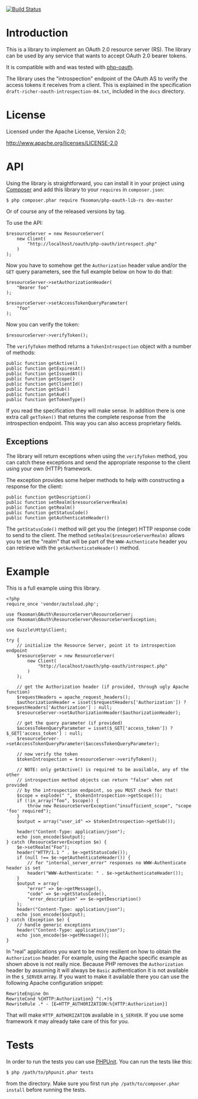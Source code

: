 [![Build Status](https://www.travis-ci.org/fkooman/php-oauth-lib-rs.png?branch=master)](https://www.travis-ci.org/fkooman/php-oauth-lib-rs)

# Introduction
This is a library to implement an OAuth 2.0 resource server (RS). The library
can be used by any service that wants to accept OAuth 2.0 bearer tokens.

It is compatible with and was tested with 
[php-oauth](https://github.com/fkooman/php-oauth).

The library uses the "introspection" endpoint of the OAuth AS to verify the 
access tokens it receives from a client. This is explained in the specification
`draft-richer-oauth-introspection-04.txt`, included in the `docs` directory.

# License
Licensed under the Apache License, Version 2.0;

   http://www.apache.org/licenses/LICENSE-2.0

# API
Using the library is straightforward, you can install it in your project using
[Composer](http://www.getcomposer.org) and add this library to your `requires`
in `composer.json`:

    $ php composer.phar require fkooman/php-oauth-lib-rs dev-master

Or of course any of the released versions by tag.

To use the API:

    $resourceServer = new ResourceServer(
        new Client(
            "http://localhost/oauth/php-oauth/introspect.php"
        )
    );

Now you have to somehow get the `Authorization` header value and/or the `GET` 
query parameters, see the full example below on how to do that:

    $resourceServer->setAuthorizationHeader(
        "Bearer foo"
    );

    $resourceServer->setAccessTokenQueryParameter(
        "foo"
    );

Now you can verify the token:

    $resourceServer->verifyToken();

The `verifyToken` method returns a `TokenIntrospection` object with a number
of methods:

    public function getActive()
    public function getExpiresAt()
    public function getIssuedAt()
    public function getScope()
    public function getClientId()
    public function getSub()
    public function getAud()
    public function getTokenType()

If you read the specification they will make sense. In addition there is one 
extra call `getToken()` that returns the complete response from the 
introspection endpoint. This way you can also access proprietary fields.

## Exceptions
The library will return exceptions when using the `verifyToken` method, you
can catch these exceptions and send the appropriate response to the client
using your own (HTTP) framework.

The exception provides some helper methods to help with constructing a response
for the client:

    public function getDescription()
    public function setRealm($resourceServerRealm)
    public function getRealm()
    public function getStatusCode()
    public function getAuthenticateHeader()

The `getStatusCode()` method will get you the (integer) HTTP response code
to send to the client. The method `setRealm($resourceServerRealm)` allows you 
to set the "realm" that will be part of the `WWW-Authenticate` header you can
retrieve with the `getAuthenticateHeader()` method.

# Example
This is a full example using this library.

    <?php
    require_once 'vendor/autoload.php';

    use fkooman\OAuth\ResourceServer\ResourceServer;
    use fkooman\OAuth\ResourceServer\ResourceServerException;

    use Guzzle\Http\Client;

    try {
        // initialize the Resource Server, point it to introspection endpoint
        $resourceServer = new ResourceServer(
            new Client(
                "http://localhost/oauth/php-oauth/introspect.php"
            )
        );

        // get the Authorization header (if provided, through ugly Apache function)
        $requestHeaders = apache_request_headers();
        $authorizationHeader = isset($requestHeaders['Authorization']) ? $requestHeaders['Authorization'] : null;
        $resourceServer->setAuthorizationHeader($authorizationHeader);

        // get the query parameter (if provided)
        $accessTokenQueryParameter = isset($_GET['access_token']) ? $_GET['access_token'] : null;
        $resourceServer->setAccessTokenQueryParameter($accessTokenQueryParameter);

        // now verify the token
        $tokenIntrospection = $resourceServer->verifyToken();

        // NOTE: only getActive() is required to be available, any of the other
        // introspection method objects can return "false" when not provided
        // by the introspection endpoint, so you MUST check for that!
        $scope = explode(" ", $tokenIntrospection->getScope());
        if (!in_array("foo", $scope)) {
            throw new ResourceServerException("insufficient_scope", "scope 'foo' required");
        }
        $output = array("user_id" => $tokenIntrospection->getSub());

        header("Content-Type: application/json");
        echo json_encode($output);
    } catch (ResourceServerException $e) {
        $e->setRealm("Foo");
        header("HTTP/1.1 " . $e->getStatusCode());
        if (null !== $e->getAuthenticateHeader()) {
            // for "internal_server_error" responses no WWW-Authenticate header is set
            header("WWW-Authenticate: " . $e->getAuthenticateHeader());
        }
        $output = array(
            "error" => $e->getMessage(),
            "code" => $e->getStatusCode(),
            "error_description" => $e->getDescription()
        );
        header("Content-Type: application/json");
        echo json_encode($output);
    } catch (Exception $e) {
        // handle generic exceptions
        header("Content-Type: application/json");
        echo json_encode($e->getMessage());
    }

In "real" applications you want to be more resilient on how to obtain the 
`Authorization` header. For example, using the Apache specific example as shown
above is not really nice. Because PHP removes the `Authorization` header by 
assuming it will always be `Basic` authentication it is not available in the 
`$_SERVER` array. If you want to make it available there you can use the 
following Apache configuration snippet:

    RewriteEngine On
    RewriteCond %{HTTP:Authorization} ^(.+)$
    RewriteRule .* - [E=HTTP_AUTHORIZATION:%{HTTP:Authorization}]

That will make `HTTP_AUTHORIZATION` available in `$_SERVER`. If you use some
framework it may already take care of this for you.

# Tests
In order to run the tests you can use [PHPUnit](http://phpunit.de). You can run 
the tests like this:

    $ php /path/to/phpunit.phar tests

from the directory. Make sure you first run 
`php /path/to/composer.phar install` before running the tests.
